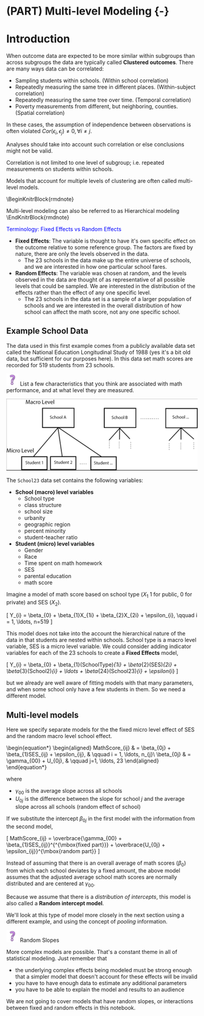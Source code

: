 
# (PART) Multi-level Modeling {-}


# Introduction

When outcome data are expected to be more similar within subgroups than across subgroups the data are typically called **Clustered outcomes**. There are many ways data can be correlated: 

* Sampling students within schools. (Within school correlation)
* Repeatedly measuring the same tree in different places. (Within-subject correlation)
* Repeatedly measuring the same tree over time. (Temporal correlation)
* Poverty measurements from different, but neighboring, counties. (Spatial correlation)

In these cases, the assumption of independence between observations is often violated $Cor(\epsilon_i, \epsilon_j)\neq 0, \forall i\neq j$. 

Analyses should take into account such correlation or else conclusions might not be valid.

Correlation is not limited to one level of subgroup; i.e. repeated measurements on students within schools. 

Models that account for multiple levels of clustering are often called multi-level models. 


\BeginKnitrBlock{rmdnote}<div class="rmdnote">Multi-level modeling can also be referred to as Hierarchical modeling</div>\EndKnitrBlock{rmdnote}

<span style="color:blue">Terminology: Fixed Effects vs Random Effects</span>

* **Fixed Effects**: The variable is thought to have it's own specific effect on the outcome relative to some reference group. The factors are fixed by nature, there are only the levels observed in the data.  
    - The 23 schools in the data make up the entire universe of schools, and we are interested in how one particular school fares. 
* **Random Effects**: The variable was chosen at random, and the levels observed in the data are thought of as representative of all possible levels that could be sampled. We are interested in the distribution of the effects rather than the effect of any one specific level. 
    - The 23 schools in the data set is a sample of a larger population of schools and we are interested in the overall distribution of how school can affect the math score, not any one specific school. 
    
    
    
## Example School Data 

The data used in this first example comes from a publicly available data set called the National Education Longitudinal Study of 1988 (yes it's a bit old data, but sufficient for our purposes here). In this data set math scores are recorded for 519 students from 23 schools. 

![](images/q.png) List a few characteristics that you think are associated with math performance, and at what level they are measured. 


![](images/multilevel.png)


The `School23` data set contains the following variables: 

* **School (macro) level variables**
    - School type
    - class structure
    - school size
    - urbanity
    - geographic region
    - percent minority
    - student-teacher ratio
* **Student (micro) level variables**
    - Gender
    - Race
    - Time spent on math homework
    - SES
    - parental education
    - math score

    
Imagine a model of math score based on school type ($X_{1}$ 1 for public, 0 for private) and SES ($X_{2}$). 

\[
Y_{i} = \beta_{0} + \beta_{1}X_{1i} + \beta_{2}X_{2i} + \epsilon_{i}, \qquad i = 1, \ldots, n=519
\]

This model does not take into the account the hierarchical nature of the data in that students are nested within schools. School type is a macro level variable, SES is a micro level variable. We could consider adding indicator variables for each of the 23 schools to create a **Fixed Effects** model,  

\[
Y_{i} = \beta_{0} + \beta_{1}(SchoolType)_{1i} + \beta_{2}(SES)_{2i} + \beta_{3}(School2)_{i} + \ldots + \beta_{24}(School23)_{i} + \epsilon_{i}
\]

but we already are well aware of fitting models with that many parameters, and when some school only have a few students in them. So we need a different model. 

## Multi-level models

Here we specify separate models for the the fixed micro level effect of SES and the random macro level school effect. 

\begin{equation*}
  \begin{aligned}
  MathScore_{ij} & = \beta_{0j} + \beta_{1}SES_{ij} + \epsilon_{ij}, & \qquad i = 1, \ldots, n_{j}\\
  \beta_{0j} & = \gamma_{00} + U_{0j}, & \qquad j=1, \ldots, 23
  \end{aligned}
\end{equation*}

where 

* $\gamma_{00}$ is the average slope across all schools
* $U_{0j}$ is the difference between the slope for school $j$ and the average slope across all schools (random effect of school)

If we substitute the intercept $\beta_{0j}$ in the first model with the information from the second model, 

\[
  MathScore_{ij} = \overbrace{\gamma_{00} + \beta_{1}SES_{ij}}^{^{\mbox{fixed part}}} + \overbrace{U_{0j} + \epsilon_{ij}}^{\mbox{random part}}
\]


Instead of assuming that there is an overall average of math scores ($\beta_0$) from which each school deviates by a fixed amount, the above model assumes that the adjusted average school math scores are normally distributed and are centered at $\gamma_{00}$. 

Because we assume that there is a _distribution of intercepts_, this model is also called a **Random intercept model**.

We'll look at this type of model more closely in the next section using a different example, and using the concept of _pooling_ information. 


![](images/q.png) Random Slopes

More complex models are possible. That's a constant theme in all of statistical modeling. Just remember that 

* the underlying complex effects being modeled must be strong enough that a simpler model that doesn't account for these effects will be invalid
* you have to have enough data to estimate any additional parameters
* you have to be able to explain the model and results to an audience

We are not going to cover models that have random slopes, or interactions between fixed and random effects in this notebook. 




